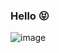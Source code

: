 ### Hello 😝
![image](https://i.gifer.com/origin/f5/f5baef4b6b6677020ab8d091ef78a3bc_w200.gif)
<!--
**StackOverflow113/StackOverflow113** is a ✨ _special_ ✨ repository because its `README.md` (this file) appears on your GitHub profile.

Here are some ideas to get you started:

- 🔭 I’m currently working on ...
- 🌱 I’m currently learning ...
- 👯 I’m looking to collaborate on ...
- 🤔 I’m looking for help with ...
- 💬 Ask me about ...
- 📫 How to reach me: ...
- 😄 Pronouns: ...
- ⚡ Fun fact: ...
-->
